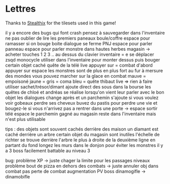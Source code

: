 # Lettres

Thanks to [Stealthix](https://stealthix.itch.io/) for the tilesets used in this game!

il y a encore des bugs qui font crash pensez à sauvegarder dans l'inventaire
ne pas oublier de lire les premiers paneaux
boule/coffre espace pour ramasser si on bouge boite dialogue se ferme
PNJ espace pour parler
panneau espace pour parler
monstre dans hautes herbes
magasin -> acheter touches 1 2 3 .. au dessus du clavier
inventaire = e
se déplacer zsqd
monocycle utiliser dans l'inventaire pour monter dessus puis bouger
certain objet caché
quête de la télé live appuyer sur =
combat d'abord appuyer sur espace
les monstres sont de plus en plus fort au fur à mersure des mondes
vous pouvez marcher sur la glace
en combat mauve = empoisoné
	  jaune =
	  gris = coma
	  bleu = 
quête thibaut live => rien à faire
utiliser sachet/trésor/dimant ajoute direct des sous dans la bourse
les quêtes de chloé et andréas se réalise lorsqu'on vient leur parler avec le bon objet les dialogues change après et un parchemin s'ajoute
si vous voulez voir gobeaux perdre ses cheveux buvez du pastis pour perdre une vie et bougez-le
si vous n'arrivez pas a rentrer dans une porte -> espace
sortir télé espace
le parchemin gagné au magasin reste dans l'inventaire mais n'est plus utilisable

tips : 
des objets sont souvent cachés derrière des maison
un diamant est caché derrière un arbre
certain objet du magasin sont inutiles
l'échelle de richter se trouve derrière l'arbre le plus à droite de la deuxième ligne en partant du fond
longez les murs dans le donjon pour éviter les monstres
il y a 3 boss facilement battable au niveau 3

bug:
problème XP -> juste chager la limite pour les passages niveaux
problème bout de pizza en dehors des combats -> juste annuler obj dans combat
pas perte de combat
augmentation PV boss
dinamogifle -> dinamobifle



